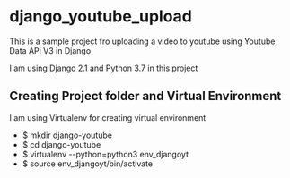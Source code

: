 # django_youtube_upload

 This is a sample project fro uploading a video to youtube using Youtube Data APi V3 in Django

 I am using Django 2.1 and Python 3.7 in this project

 ## Creating Project folder and Virtual Environment
 I am using Virtualenv for creating virtual environment

 - $ mkdir django-youtube
 - $ cd django-youtube
 - $ virtualenv --python=python3 env_djangoyt
 - $ source env_djangoyt/bin/activate
